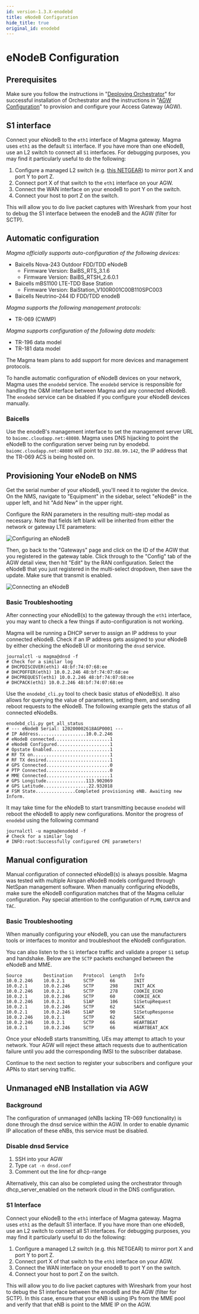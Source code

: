 ```yaml
---
id: version-1.3.X-enodebd
title: eNodeB Configuration
hide_title: true
original_id: enodebd
---
```

# eNodeB Configuration
## Prerequisites

Make sure you follow the instructions in "[Deploying Orchestrator](../orc8r/deploy_intro.md)" for successful
installation of Orchestrator and the instructions in "[AGW Configuration](config_agw.md)" to provision and
configure your Access Gateway (AGW).

## S1 interface
Connect your eNodeB to the `eth1` interface of Magma gateway. Magma uses `eth1`
as the default `S1` interface. If you have more than one eNodeB, use an L2
switch to connect all `S1` interfaces. For debugging purposes, you may find it
particularly useful to do the following:

1. Configure a managed L2 switch (e.g. [this NETGEAR](https://www.amazon.com/NETGEAR-GS108T-200NAS-GS108Tv2-Lifetime-Protection/dp/B07PS6Z162/))
to mirror port X and port Y to port Z.
2. Connect port X of that switch to the `eth1` interface on your AGW.
3. Connect the WAN interface on your enodeB to port Y on the switch.
4. Connect your host to port Z on the switch.

This will allow you to do live packet captures with Wireshark from your host to
debug the S1 interface between the enodeB and the AGW (filter for SCTP).

## Automatic configuration
*Magma officially supports auto-configuration of the following devices:*
* Baicells Nova-243 Outdoor FDD/TDD eNodeB
  - Firmware Version: BaiBS_RTS_3.1.6
  - Firmware Version: BaiBS_RTSH_2.6.0.1
* Baicells mBS1100 LTE-TDD Base Station
  - Firmware Version: BaiStation_V100R001C00B110SPC003
* Baicells Neutrino-244 ID FDD/TDD enodeB

*Magma supports the following management protocols:*
* TR-069 (CWMP)

*Magma supports configuration of the following data models:*
* TR-196 data model
* TR-181 data model

The Magma team plans to add support for more devices and management protocols.

To handle automatic configuration of eNodeB devices on your network, Magma
uses the `enodebd` service. The `enodebd` service is responsible for handling
the O&M interface between Magma and any connected eNodeB. The `enodebd` service
can be disabled if you configure your eNodeB devices manually.

### Baicells

Use the enodeB's management interface to set the management server URL to
`baiomc.cloudapp.net:48080`. Magma uses DNS hijacking to point the eNodeB to
the configuration server being run by enodebd. `baiomc.cloudapp.net:48080`
will point to `192.88.99.142`, the IP address that the TR-069 ACS is
being hosted on.

## Provisioning Your eNodeB on NMS

Get the serial number of your eNodeB, you'll need it to register the device.
On the NMS, navigate to "Equipment" in the sidebar, select "eNodeB" in the
upper left, and hit "Add New" in the upper right.

Configure the RAN parameters in the resulting multi-step modal as necessary.
Note that fields left blank will be inherited from either the network or
gateway LTE parameters:

![Configuring an eNodeB](../../../../readmes/assets/nms/configure_enb_12.png)

Then, go back to the "Gateways" page and click on the ID of the AGW that you
registered in the gateway table. Click through to the "Config" tab of the
AGW detail view, then hit "Edit" by the RAN configuration. Select the eNodeB
that you just registered in the multi-select dropdown, then save the update.
Make sure that transmit is enabled.

![Connecting an eNodeB](../../../../readmes/assets/nms/connect_enb.png)

### Basic Troubleshooting
After connecting your eNodeB(s) to the gateway through the `eth1` interface, you
may want to check a few things if auto-configuration is not working.

Magma will be running a DHCP server to assign an IP address to your connected
eNodeB. Check if an IP address gets assigned to your eNodeB by either checking
the eNodeB UI or monitoring the `dnsd` service.

```
journalctl -u magma@dnsd -f
# Check for a similar log
# DHCPDISCOVER(eth1) 48:bf:74:07:68:ee
# DHCPOFFER(eth1) 10.0.2.246 48:bf:74:07:68:ee
# DHCPREQUEST(eth1) 10.0.2.246 48:bf:74:07:68:ee
# DHCPACK(eth1) 10.0.2.246 48:bf:74:07:68:ee
```

Use the `enodebd_cli.py` tool to check basic status of eNodeB(s). It also allows
for querying the value of parameters, setting them, and sending reboot requests
to the eNodeB. The following example gets the status of all connected eNodeBs.

```
enodebd_cli.py get_all_status
# --- eNodeB Serial: 120200002618AGP0001 ---
# IP Address..................10.0.2.246
# eNodeB connected.....................1
# eNodeB Configured....................1
# Opstate Enabled......................1
# RF TX on.............................1
# RF TX desired........................1
# GPS Connected........................0
# PTP Connected........................0
# MME Connected........................1
# GPS Longitude...............113.902069
# GPS Latitude.................22.932018
# FSM State...............Completed provisioning eNB. Awaiting new Inform.
```

It may take time for the eNodeB to start transmitting because `enodebd` will
reboot the eNodeB to apply new configurations. Monitor the progress of `enodebd`
using the following command

```
journalctl -u magma@enodebd -f
# Check for a similar log
# INFO:root:Successfully configured CPE parameters!
```

## Manual configuration
Manual configuration of connected eNodeB(s) is always possible. Magma was tested
with multiple Airspan eNodeB models configured through NetSpan management
software.
When manually configuring eNodeBs, make sure the eNodeB configuration matches
that of the Magma cellular configuration. Pay special attention to the
configuration of `PLMN`, `EARFCN` and `TAC`.

### Basic Troubleshooting
When manually configuring your eNodeB, you can use the manufacturers tools or
interfaces to monitor and troubleshoot the eNodeB configuration.

You can also listen to the `S1` interface traffic and validate a proper `S1`
setup and handshake. Below are the `SCTP` packets exchanged between the eNodeB
and MME.

```
Source        Destination    Protocol  Length   Info
10.0.2.246    10.0.2.1       SCTP      66       INIT
10.0.2.1      10.0.2.246     SCTP      298      INIT_ACK
10.0.2.246    10.0.2.1       SCTP      278      COOKIE_ECHO
10.0.2.1      10.0.2.246     SCTP      60       COOKIE_ACK
10.0.2.246    10.0.2.1       S1AP      106      S1SetupRequest
10.0.2.1      10.0.2.246     SCTP      62       SACK
10.0.2.1      10.0.2.246     S1AP      90       S1SetupResponse
10.0.2.246    10.0.2.1       SCTP      62       SACK
10.0.2.246    10.0.2.1       SCTP      66       HEARTBEAT
10.0.2.1      10.0.2.246     SCTP      66       HEARTBEAT_ACK
```

Once your eNodeB starts transmitting, UEs may attempt to attach to your
network. Your AGW will reject these attach requests due to authentication
failure until you add the corresponding IMSI to the subscriber database.

Continue to the next section to register your subscribers and configure your
APNs to start serving traffic.

## Unmanaged eNB Installation via AGW

### Background

The configuration of unmanaged (eNBs lacking TR-069 functionality) is done through the dnsd service within the AGW. In order to enable dynamic IP allocation of these eNBs, this service must be disabled.

### Disable dnsd Service

1. SSH into your AGW
2. Type ```cat -n dnsd.conf```
3. Comment out the line for dhcp-range

Alternatively, this can also be completed using the orchestrator through dhcp_server_enabled on the network cloud in the DNS configuration.

### S1 Interface

Connect your eNodeB to the ```eth1``` interface of Magma gateway. Magma uses ```eth1``` as the default S1 interface. If you have more than one eNodeB, use an L2 switch to connect all S1 interfaces. For debugging purposes, you may find it particularly useful to do the following:

1. Configure a managed L2 switch (e.g. this NETGEAR) to mirror port X and port Y to port Z.
2. Connect port X of that switch to the ```eth1``` interface on your AGW.
3. Connect the WAN interface on your enodeB to port Y on the switch.
4. Connect your host to port Z on the switch.

This will allow you to do live packet captures with Wireshark from your host to debug the S1 interface between the enodeB and the AGW (filter for SCTP). In this case, ensure that your eNB is using IPs from the MME pool and verify that that eNB is point to the MME IP on the AGW.
